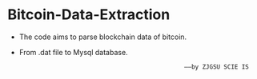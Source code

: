 # Bitcoin-Data-Extraction
* The code aims to parse blockchain data of bitcoin.
* From .dat file to Mysql database.

                                                    ——by ZJGSU SCIE IS
